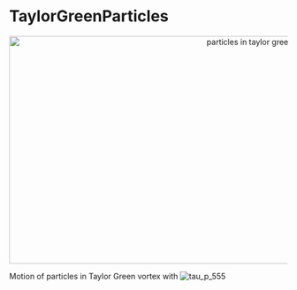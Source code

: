 # TaylorGreenParticles

<p align="center">
    <img src="https://github.com/hietwll/TaylorGreenParticles/raw/master/gif/tau_p_555.56.gif" width="900" height="412.5" alt="particles in taylor green vortex"/>
</p>

Motion of particles in Taylor Green vortex with ![tau_p_555](https://latex.codecogs.com/gif.download?%5Ctau_p%3D555)
